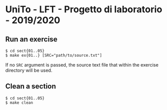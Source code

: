 # UniTo - LFT - Progetto di laboratorio - 2019/2020

## Run an exercise
```shell
$ cd sect{01..05}
$ make ex{01..} [SRC="path/to/source.txt"]
```
If no `SRC` argument is passed, the source text file that within the exercise directory will be used.


## Clean a section
```shell
$ cd sect{01..05}
$ make clean
```